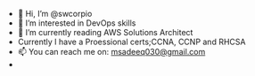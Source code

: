 - 👋 Hi, I’m @swcorpio
- 👀 I’m interested in DevOps skills
- 🌱 I’m currently reading AWS Solutions Architect
-   Currently I have a Proessional certs;CCNA, CCNP and RHCSA
- 📫 You can reach me on: msadeeq030@gmail.com
-
<!---
swcorpio/swcorpio is a ✨ special ✨ repository because its `README.md` (this file) appears on your GitHub profile.
You can click the Preview link to take a look at your changes.
--->
